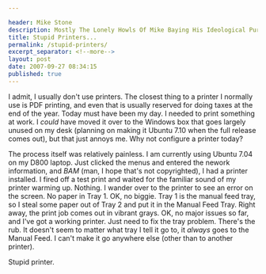 ```yaml
---

header: Mike Stone
description: Mostly The Lonely Howls Of Mike Baying His Ideological Purity At The Moon
title: Stupid Printers...
permalink: /stupid-printers/
excerpt_separator: <!--more-->
layout: post
date: 2007-09-27 08:34:15
published: true
---
```



I admit, I usually don't use printers. The closest thing to a printer I normally use is PDF printing, and even that is usually reserved for doing taxes at the end of the year. Today must have been my day. I needed to print something at work. I _could_ have moved it over to the Windows box that goes largely unused on my desk (planning on making it Ubuntu 7.10 when the full release comes out), but that just annoys me. Why not configure a printer today?

<!--more-->

The process itself was relatively painless. I am currently using Ubuntu 7.04 on my D800 laptop. Just clicked the menus and entered the nework information, and _BAM_ (man, I hope that's not copyrighted), I had a printer installed. I fired off a test print and waited for the familiar sound of my printer warming up. Nothing. I wander over to the printer to see an error on the screen. No paper in Tray 1. OK, no biggie. Tray 1 is the manual feed tray, so I steal some paper out of Tray 2 and put it in the Manual Feed Tray. Right away, the print job comes out in vibrant grays. OK, no major issues so far, and I've got a working printer. Just need to fix the tray problem. There's the rub. It doesn't seem to matter what tray I tell it go to, it _always_ goes to the Manual Feed. I can't make it go anywhere else (other than to another printer).

Stupid printer.

